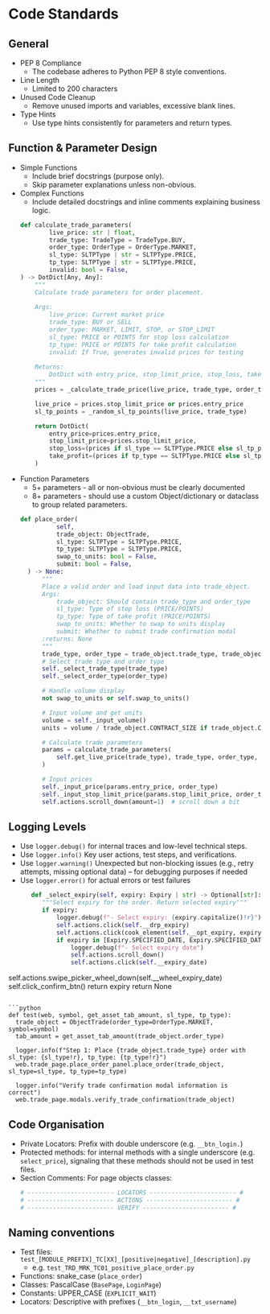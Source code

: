 # Code Standards

## General

- PEP 8 Compliance
  - The codebase adheres to Python PEP 8 style conventions.
- Line Length
  - Limited to 200 characters
- Unused Code Cleanup
  - Remove unused imports and variables, excessive blank lines.
- Type Hints
  - Use type hints consistently for parameters and return types.

## Function & Parameter Design

- Simple Functions
  - Include brief docstrings (purpose only).
  - Skip parameter explanations unless non-obvious.
- Complex Functions
  - Include detailed docstrings and inline comments explaining business logic.
  ```python
  def calculate_trade_parameters(
          live_price: str | float,
          trade_type: TradeType = TradeType.BUY,
          order_type: OrderType = OrderType.MARKET,
          sl_type: SLTPType | str = SLTPType.PRICE,
          tp_type: SLTPType | str = SLTPType.PRICE,
          invalid: bool = False,
  ) -> DotDict[Any, Any]:
      """
      Calculate trade parameters for order placement.
      
      Args:
          live_price: Current market price
          trade_type: BUY or SELL
          order_type: MARKET, LIMIT, STOP, or STOP_LIMIT
          sl_type: PRICE or POINTS for stop loss calculation
          tp_type: PRICE or POINTS for take profit calculation
          invalid: If True, generates invalid prices for testing
      
      Returns:
          DotDict with entry_price, stop_limit_price, stop_loss, take_profit
      """
      prices = _calculate_trade_price(live_price, trade_type, order_type, invalid)

      live_price = prices.stop_limit_price or prices.entry_price
      sl_tp_points = _random_sl_tp_points(live_price, trade_type)

      return DotDict(
          entry_price=prices.entry_price,
          stop_limit_price=prices.stop_limit_price,
          stop_loss=(prices if sl_type == SLTPType.PRICE else sl_tp_points).stop_loss,
          take_profit=(prices if tp_type == SLTPType.PRICE else sl_tp_points).take_profit,
      )
  ```
- Function Parameters
  - 5+ parameters - all or non-obvious must be clearly documented
  - 8+ parameters - should use a custom Object/dictionary or dataclass to group related parameters.
  ```python
  def place_order(
            self,
            trade_object: ObjectTrade,
            sl_type: SLTPType = SLTPType.PRICE,
            tp_type: SLTPType = SLTPType.PRICE,
            swap_to_units: bool = False,
            submit: bool = False,
    ) -> None:
        """
        Place a valid order and load input data into trade_object.
        Args:
            trade_object: Should contain trade_type and order_type
            sl_type: Type of stop loss (PRICE/POINTS)
            tp_type: Type of take profit (PRICE/POINTS)
            swap_to_units: Whether to swap to units display
            submit: Whether to submit trade confirmation modal
        :returns: None
        """
        trade_type, order_type = trade_object.trade_type, trade_object.order_type
        # Select trade type and order type
        self._select_trade_type(trade_type)
        self._select_order_type(order_type)

        # Handle volume display
        not swap_to_units or self.swap_to_units()

        # Input volume and get units
        volume = self._input_volume()
        units = volume / trade_object.CONTRACT_SIZE if trade_object.CONTRACT_SIZE else self._get_volume_info_value()

        # Calculate trade parameters
        params = calculate_trade_parameters(
            self.get_live_price(trade_type), trade_type, order_type, sl_type=sl_type, tp_type=tp_type
        )

        # Input prices
        self._input_price(params.entry_price, order_type)
        self._input_stop_limit_price(params.stop_limit_price, order_type)
        self.actions.scroll_down(amount=1)  # scroll down a bit
  ```
## Logging Levels

- Use `logger.debug()` for internal traces and low-level technical steps.
- Use `logger.info()` Key user actions, test steps, and verifications.
- Use `logger.warning()` Unexpected but non-blocking issues (e.g., retry attempts, missing optional data) – for debugging purposes if needed
- Use `logger.error()` for actual errors or test failures
  ```python
     def _select_expiry(self, expiry: Expiry | str) -> Optional[str]:
        """Select expiry for the order. Return selected expiry"""
        if expiry:
            logger.debug(f"- Select expiry: {expiry.capitalize()!r}")
            self.actions.click(self.__drp_expiry)
            self.actions.click(cook_element(self.__opt_expiry, expiry.lower()))
            if expiry in [Expiry.SPECIFIED_DATE, Expiry.SPECIFIED_DATE_TIME]:
                logger.debug(f"- Select expiry date")
                self.actions.scroll_down()
                self.actions.click(self.__expiry_date)
self.actions.swipe_picker_wheel_down(self.__wheel_expiry_date)
                self.click_confirm_btn()
            return expiry
        return None
  ```

  ```python
  def test(web, symbol, get_asset_tab_amount, sl_type, tp_type):
    trade_object = ObjectTrade(order_type=OrderType.MARKET, symbol=symbol)
    tab_amount = get_asset_tab_amount(trade_object.order_type)

    logger.info(f"Step 1: Place {trade_object.trade_type} order with sl_type: {sl_type!r}, tp_type: {tp_type!r}")
    web.trade_page.place_order_panel.place_order(trade_object, sl_type=sl_type, tp_type=tp_type)

    logger.info("Verify trade confirmation modal information is correct")
    web.trade_page.modals.verify_trade_confirmation(trade_object)
  ```

## Code Organisation

- Private Locators: Prefix with double underscore (e.g. `__btn_login.`)
- Protected methods: for internal methods with a single underscore (e.g. `select_price`), signaling that these methods should not be used in test files.
- Section Comments: For page objects classes:
  ```python
  # ------------------------ LOCATORS ------------------------ #
  # ------------------------ ACTIONS ------------------------ #
  # ------------------------ VERIFY ------------------------ #
  ```

## Naming conventions

- Test files: `test_[MODULE_PREFIX]_TC[XX]_[positive|negative]_[description].py`
  - e.g. `test_TRD_MRK_TC01_positive_place_order.py`
- Functions: snake_case (`place_order`)
- Classes: PascalCase (`BasePage`, `LoginPage`)
- Constants: UPPER_CASE (`EXPLICIT_WAIT`)
- Locators: Descriptive with prefixes (`__btn_login`, `__txt_username`)

